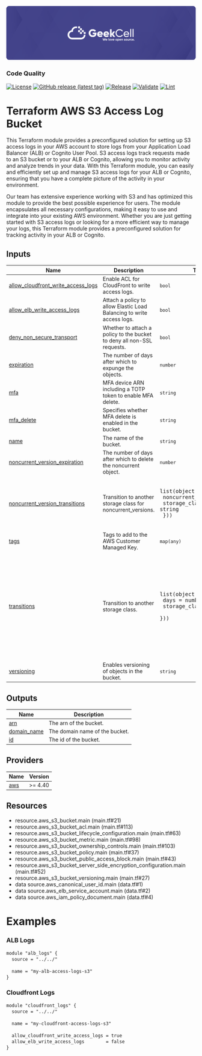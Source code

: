 <!-- BEGIN_TF_DOCS -->
[![Geek Cell GmbH](https://raw.githubusercontent.com/geekcell/.github/main/geekcell-github-banner.png)](https://www.geekcell.io/)

### Code Quality
[![License](https://img.shields.io/github/license/geekcell/terraform-aws-s3-access-log-bucket)](https://github.com/geekcell/terraform-aws-s3-access-log-bucket/blob/master/LICENSE)
[![GitHub release (latest tag)](https://img.shields.io/github/v/release/geekcell/terraform-aws-s3-access-log-bucket?logo=github&sort=semver)](https://github.com/geekcell/terraform-aws-s3-access-log-bucket/releases)
[![Release](https://github.com/geekcell/terraform-aws-s3-access-log-bucket/actions/workflows/release.yaml/badge.svg)](https://github.com/geekcell/terraform-aws-s3-access-log-bucket/actions/workflows/release.yaml)
[![Validate](https://github.com/geekcell/terraform-aws-s3-access-log-bucket/actions/workflows/validate.yaml/badge.svg)](https://github.com/geekcell/terraform-aws-s3-access-log-bucket/actions/workflows/validate.yaml)
[![Lint](https://github.com/geekcell/terraform-aws-s3-access-log-bucket/actions/workflows/linter.yaml/badge.svg)](https://github.com/geekcell/terraform-aws-s3-access-log-bucket/actions/workflows/linter.yaml)

<!--
Comment in if Bridgecrew is configured

### Security
[![Infrastructure Tests](https://www.bridgecrew.cloud/badges/github/geekcell/terraform-aws-s3-access-log-bucket/general)](https://www.bridgecrew.cloud/link/badge?vcs=github&fullRepo=geekcell%2Fterraform-aws-s3-access-log-bucket&benchmark=INFRASTRUCTURE+SECURITY)

#### Cloud
[![Infrastructure Tests](https://www.bridgecrew.cloud/badges/github/geekcell/terraform-aws-s3-access-log-bucket/cis_aws)](https://www.bridgecrew.cloud/link/badge?vcs=github&fullRepo=geekcell%2Fterraform-aws-s3-access-log-bucket&benchmark=CIS+AWS+V1.2)
[![Infrastructure Tests](https://www.bridgecrew.cloud/badges/github/geekcell/terraform-aws-s3-access-log-bucket/cis_aws_13)](https://www.bridgecrew.cloud/link/badge?vcs=github&fullRepo=geekcell%2Fterraform-aws-s3-access-log-bucket&benchmark=CIS+AWS+V1.3)
[![Infrastructure Tests](https://www.bridgecrew.cloud/badges/github/geekcell/terraform-aws-s3-access-log-bucket/cis_azure)](https://www.bridgecrew.cloud/link/badge?vcs=github&fullRepo=geekcell%2Fterraform-aws-s3-access-log-bucket&benchmark=CIS+AZURE+V1.1)
[![Infrastructure Tests](https://www.bridgecrew.cloud/badges/github/geekcell/terraform-aws-s3-access-log-bucket/cis_azure_13)](https://www.bridgecrew.cloud/link/badge?vcs=github&fullRepo=geekcell%2Fterraform-aws-s3-access-log-bucket&benchmark=CIS+AZURE+V1.3)
[![Infrastructure Tests](https://www.bridgecrew.cloud/badges/github/geekcell/terraform-aws-s3-access-log-bucket/cis_gcp)](https://www.bridgecrew.cloud/link/badge?vcs=github&fullRepo=geekcell%2Fterraform-aws-s3-access-log-bucket&benchmark=CIS+GCP+V1.1)

##### Container
[![Infrastructure Tests](https://www.bridgecrew.cloud/badges/github/geekcell/terraform-aws-s3-access-log-bucket/cis_kubernetes_16)](https://www.bridgecrew.cloud/link/badge?vcs=github&fullRepo=geekcell%2Fterraform-aws-s3-access-log-bucket&benchmark=CIS+KUBERNETES+V1.6)
[![Infrastructure Tests](https://www.bridgecrew.cloud/badges/github/geekcell/terraform-aws-s3-access-log-bucket/cis_eks_11)](https://www.bridgecrew.cloud/link/badge?vcs=github&fullRepo=geekcell%2Fterraform-aws-s3-access-log-bucket&benchmark=CIS+EKS+V1.1)
[![Infrastructure Tests](https://www.bridgecrew.cloud/badges/github/geekcell/terraform-aws-s3-access-log-bucket/cis_gke_11)](https://www.bridgecrew.cloud/link/badge?vcs=github&fullRepo=geekcell%2Fterraform-aws-s3-access-log-bucket&benchmark=CIS+GKE+V1.1)
[![Infrastructure Tests](https://www.bridgecrew.cloud/badges/github/geekcell/terraform-aws-s3-access-log-bucket/cis_kubernetes)](https://www.bridgecrew.cloud/link/badge?vcs=github&fullRepo=geekcell%2Fterraform-aws-s3-access-log-bucket&benchmark=CIS+KUBERNETES+V1.5)

#### Data protection
[![Infrastructure Tests](https://www.bridgecrew.cloud/badges/github/geekcell/terraform-aws-s3-access-log-bucket/soc2)](https://www.bridgecrew.cloud/link/badge?vcs=github&fullRepo=geekcell%2Fterraform-aws-s3-access-log-bucket&benchmark=SOC2)
[![Infrastructure Tests](https://www.bridgecrew.cloud/badges/github/geekcell/terraform-aws-s3-access-log-bucket/pci)](https://www.bridgecrew.cloud/link/badge?vcs=github&fullRepo=geekcell%2Fterraform-aws-s3-access-log-bucket&benchmark=PCI-DSS+V3.2)
[![Infrastructure Tests](https://www.bridgecrew.cloud/badges/github/geekcell/terraform-aws-s3-access-log-bucket/pci_dss_v321)](https://www.bridgecrew.cloud/link/badge?vcs=github&fullRepo=geekcell%2Fterraform-aws-s3-access-log-bucket&benchmark=PCI-DSS+V3.2.1)
[![Infrastructure Tests](https://www.bridgecrew.cloud/badges/github/geekcell/terraform-aws-s3-access-log-bucket/iso)](https://www.bridgecrew.cloud/link/badge?vcs=github&fullRepo=geekcell%2Fterraform-aws-s3-access-log-bucket&benchmark=ISO27001)
[![Infrastructure Tests](https://www.bridgecrew.cloud/badges/github/geekcell/terraform-aws-s3-access-log-bucket/nist)](https://www.bridgecrew.cloud/link/badge?vcs=github&fullRepo=geekcell%2Fterraform-aws-s3-access-log-bucket&benchmark=NIST-800-53)
[![Infrastructure Tests](https://www.bridgecrew.cloud/badges/github/geekcell/terraform-aws-s3-access-log-bucket/hipaa)](https://www.bridgecrew.cloud/link/badge?vcs=github&fullRepo=geekcell%2Fterraform-aws-s3-access-log-bucket&benchmark=HIPAA)
[![Infrastructure Tests](https://www.bridgecrew.cloud/badges/github/geekcell/terraform-aws-s3-access-log-bucket/fedramp_moderate)](https://www.bridgecrew.cloud/link/badge?vcs=github&fullRepo=geekcell%2Fterraform-aws-s3-access-log-bucket&benchmark=FEDRAMP+%28MODERATE%29)

-->

# Terraform AWS S3 Access Log Bucket

This Terraform module provides a preconfigured solution for setting up S3
access logs in your AWS account to store logs from your Application Load
Balancer (ALB) or Cognito User Pool. S3 access logs track requests made to
an S3 bucket or to your ALB or Cognito, allowing you to monitor activity
and analyze trends in your data. With this Terraform module, you can easily
and efficiently set up and manage S3 access logs for your ALB or Cognito,
ensuring that you have a complete picture of the activity in your
environment.

Our team has extensive experience working with S3 and has optimized this
module to provide the best possible experience for users. The module
encapsulates all necessary configurations, making it easy to use and
integrate into your existing AWS environment. Whether you are just getting
started with S3 access logs or looking for a more efficient way to manage
your logs, this Terraform module provides a preconfigured solution for
tracking activity in your ALB or Cognito.

## Inputs

| Name | Description | Type | Default | Required |
|------|-------------|------|---------|:--------:|
| <a name="input_allow_cloudfront_write_access_logs"></a> [allow\_cloudfront\_write\_access\_logs](#input\_allow\_cloudfront\_write\_access\_logs) | Enable ACL for CloudFront to write access logs. | `bool` | `false` | no |
| <a name="input_allow_elb_write_access_logs"></a> [allow\_elb\_write\_access\_logs](#input\_allow\_elb\_write\_access\_logs) | Attach a policy to allow Elastic Load Balancing to write access logs. | `bool` | `true` | no |
| <a name="input_deny_non_secure_transport"></a> [deny\_non\_secure\_transport](#input\_deny\_non\_secure\_transport) | Whether to attach a policy to the bucket to deny all non-SSL requests. | `bool` | `true` | no |
| <a name="input_expiration"></a> [expiration](#input\_expiration) | The number of days after which to expunge the objects. | `number` | `365` | no |
| <a name="input_mfa"></a> [mfa](#input\_mfa) | MFA device ARN including a TOTP token to enable MFA delete. | `string` | `null` | no |
| <a name="input_mfa_delete"></a> [mfa\_delete](#input\_mfa\_delete) | Specifies whether MFA delete is enabled in the bucket. | `string` | `"Disabled"` | no |
| <a name="input_name"></a> [name](#input\_name) | The name of the bucket. | `string` | n/a | yes |
| <a name="input_noncurrent_version_expiration"></a> [noncurrent\_version\_expiration](#input\_noncurrent\_version\_expiration) | The number of days after which to delete the noncurrent object. | `number` | `90` | no |
| <a name="input_noncurrent_version_transitions"></a> [noncurrent\_version\_transitions](#input\_noncurrent\_version\_transitions) | Transition to another storage class for noncurrent\_versions. | <pre>list(object({<br>    noncurrent_days = number<br>    storage_class   = string<br>  }))</pre> | <pre>[<br>  {<br>    "noncurrent_days": 30,<br>    "storage_class": "STANDARD_IA"<br>  }<br>]</pre> | no |
| <a name="input_tags"></a> [tags](#input\_tags) | Tags to add to the AWS Customer Managed Key. | `map(any)` | `{}` | no |
| <a name="input_transitions"></a> [transitions](#input\_transitions) | Transition to another storage class. | <pre>list(object({<br>    days          = number<br>    storage_class = string<br>  }))</pre> | <pre>[<br>  {<br>    "days": 30,<br>    "storage_class": "STANDARD_IA"<br>  },<br>  {<br>    "days": 60,<br>    "storage_class": "GLACIER"<br>  },<br>  {<br>    "days": 180,<br>    "storage_class": "DEEP_ARCHIVE"<br>  }<br>]</pre> | no |
| <a name="input_versioning"></a> [versioning](#input\_versioning) | Enables versioning of objects in the bucket. | `string` | `"Enabled"` | no |

## Outputs

| Name | Description |
|------|-------------|
| <a name="output_arn"></a> [arn](#output\_arn) | The arn of the bucket. |
| <a name="output_domain_name"></a> [domain\_name](#output\_domain\_name) | The domain name of the bucket. |
| <a name="output_id"></a> [id](#output\_id) | The id of the bucket. |

## Providers

| Name | Version |
|------|---------|
| <a name="provider_aws"></a> [aws](#provider\_aws) | >= 4.40 |

## Resources

- resource.aws_s3_bucket.main (main.tf#21)
- resource.aws_s3_bucket_acl.main (main.tf#113)
- resource.aws_s3_bucket_lifecycle_configuration.main (main.tf#63)
- resource.aws_s3_bucket_metric.main (main.tf#98)
- resource.aws_s3_bucket_ownership_controls.main (main.tf#103)
- resource.aws_s3_bucket_policy.main (main.tf#37)
- resource.aws_s3_bucket_public_access_block.main (main.tf#43)
- resource.aws_s3_bucket_server_side_encryption_configuration.main (main.tf#52)
- resource.aws_s3_bucket_versioning.main (main.tf#27)
- data source.aws_canonical_user_id.main (data.tf#1)
- data source.aws_elb_service_account.main (data.tf#2)
- data source.aws_iam_policy_document.main (data.tf#4)

# Examples
### ALB Logs
```hcl
module "alb_logs" {
  source = "../../"

  name = "my-alb-access-logs-s3"
}
```

### Cloudfront Logs
```hcl
module "cloudfront_logs" {
  source = "../../"

  name = "my-cloudfront-access-logs-s3"

  allow_cloudfront_write_access_logs = true
  allow_elb_write_access_logs        = false
}
```
<!-- END_TF_DOCS -->
